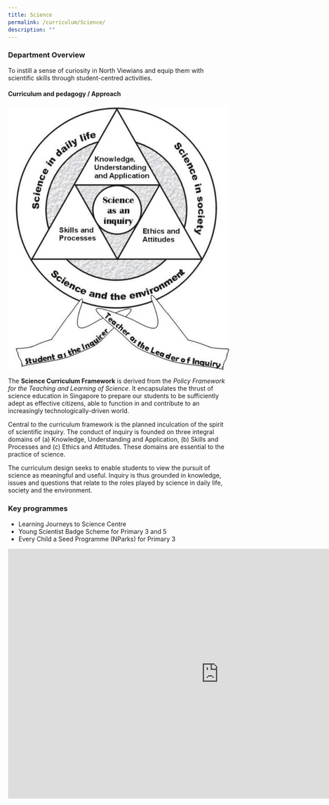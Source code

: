 ```yaml
---
title: Science
permalink: /curriculum/Science/
description: ""
---
```

### **Department Overview**


To instill a sense of curiosity in North Viewians and equip them with scientific skills through student-centred activities.

#### **Curriculum and pedagogy / Approach**


![](/images/Curriculum/Science/ScienceCurriculumFramework.png)

The&nbsp;**Science Curriculum Framework**&nbsp;is derived from the&nbsp;_Policy Framework for the Teaching and Learning of Science_. It encapsulates the thrust of science education in Singapore to prepare our students to be sufficiently adept as effective citizens, able to function in and contribute to an increasingly technologically-driven world.

  

Central to the curriculum framework is the planned inculcation of the spirit of scientific inquiry. The conduct of inquiry is founded on three integral domains of (a) Knowledge, Understanding and Application, (b) Skills and Processes and (c) Ethics and Attitudes. These domains are essential to the practice of science.

  

The curriculum design seeks to enable students to view the pursuit of science as meaningful and useful. Inquiry is thus grounded in knowledge, issues and questions that relate to the roles played by science in daily life, society and the environment.

### **Key programmes**


*   Learning Journeys to Science Centre
*   Young Scientist Badge Scheme for Primary 3 and 5
*   Every Child a Seed Programme (NParks) for Primary 3

<iframe allowfullscreen="true" height="569" width="960" frameborder="0" src="https://docs.google.com/presentation/d/e/2PACX-1vTIBBkBmiWv-0V_QStBruWkEJ6to6FJ-0AlQeLKYMtQwoRCZCTD5feoF9tK3nz099PYnfBsQVpeYUFU/embed?start=true&amp;loop=true&amp;delayms=3000"></iframe>